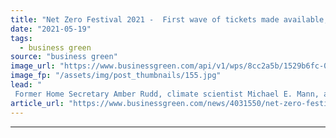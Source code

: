 ```yaml
---
title: "Net Zero Festival 2021 -  First wave of tickets made available, as latest speakers confirmed"
date: "2021-05-19"
tags: 
  - business green
source: "business green"
image_url: "https://www.businessgreen.com/api/v1/wps/8cc2a5b/1529b6fc-0a35-4d5b-9b8e-df7f63e5c2a3/7/BGNZF20-Logo-185x114.jpg"
image_fp: "/assets/img/post_thumbnails/155.jpg"
lead: "
 Former Home Secretary Amber Rudd, climate scientist Michael E. Mann, and Schroders CEO Peter Harrison confirmed as keynote speakers for September's Net Zero Festival ..."
article_url: "https://www.businessgreen.com/news/4031550/net-zero-festival-2021-wave-tickets-speakers-confirmed"
---
```


---
